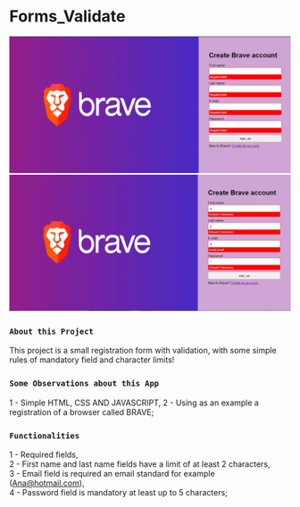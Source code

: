 # Forms_Validate

![Preview-Screens](https://github.com/Ana204/Forms_Validate/blob/master/formularioBrave.png)
![Preview-Screens](https://github.com/Ana204/Forms_Validate/blob/master/formularioBrave2.png)

### `About this Project`
This project is a small registration form with validation, with some simple rules of mandatory field and character limits!

### `Some Observations about this App`
1 - Simple HTML, CSS AND JAVASCRIPT,
2 - Using as an example a registration of a browser called BRAVE;

###  `Functionalities`
1 - Required fields, <br>
2 - First name and last name fields have a limit of at least 2 characters, <br>
3 - Email field is required an email standard for example (Ana@hotmail.com), <br>
4 - Password field is mandatory at least up to 5 characters;
